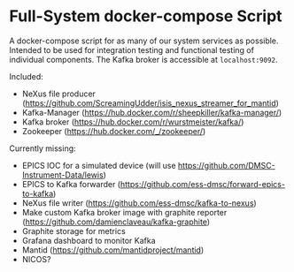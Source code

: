# Full-System docker-compose Script

A docker-compose script for as many of our system services as possible.
Intended to be used for integration testing and functional testing of individual components. The Kafka broker is accessible at `localhost:9092`.

Included:
- NeXus file producer (https://github.com/ScreamingUdder/isis_nexus_streamer_for_mantid)
- Kafka-Manager (https://hub.docker.com/r/sheepkiller/kafka-manager/)
- Kafka broker (https://hub.docker.com/r/wurstmeister/kafka/)
- Zookeeper (https://hub.docker.com/_/zookeeper/)

Currently missing:
- EPICS IOC for a simulated device (will use https://github.com/DMSC-Instrument-Data/lewis)
- EPICS to Kafka forwarder (https://github.com/ess-dmsc/forward-epics-to-kafka)
- NeXus file writer (https://github.com/ess-dmsc/kafka-to-nexus)
- Make custom Kafka broker image with graphite reporter (https://github.com/damienclaveau/kafka-graphite)
- Graphite storage for metrics
- Grafana dashboard to monitor Kafka
- Mantid (https://github.com/mantidproject/mantid)
- NICOS?
